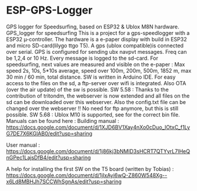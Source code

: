 # ESP-GPS-Logger
GPS logger for Speedsurfing, based on ESP32 &amp; Ublox M8N hardware.
GPS_logger for speedsurfing This is a project for a gps-speedlogger with a ESP32 µ-controller. The hardware is a e-paper display with build in ESP32 and micro SD-card(lilygo ttgo T5). A gps (ublox compatible)is connected over serial. GPS is configured for sending ubx navpvt messages. Freq can be 1,2,4 or 10 Hz. Every message is logged to the sd-card. For speedsurfing, next values are measured and visible on the e-paper : Max speed 2s, 10s, 5*10s average, speed over 100m, 200m, 500m, 1852 m, max 30 min / 60 min, total distance. SW is written in Arduino IDE. For easy access to the files on the sd, a ftp-server over wifi is integrated. Also OTA (over the air update) of the sw is possible.
SW 5.58 : Thanks to the contribution of tritondm, the webserver is now extended and all files on the sd can be downloaded over this webserver. Also the config.txt file can be changed over the webserver !! No need for ftp anymore, but this is still possible.
SW 5.68 : Ublox M10 is supported, see for the correct bin file.
Manuals can be found here : 
Building manual : 
https://docs.google.com/document/d/1XJD6BV1Xay4nXo0cDuo_IOtxC_f1LyG7DE7X6KGlAB0/edit?usp=sharing

User manual : 
https://docs.google.com/document/d/1j86kj3bNMID3sHCRT7QTYyrL7IHeQnGPec1LajsDfB4/edit?usp=sharing

A help for installing the first SW on the T5 board (written by Tobias) :
https://docs.google.com/document/d/1jIxAyi6wQ-Z860W548Xg--x6Ld8MBHJh7SCCWhSgnAs/edit?usp=sharing
